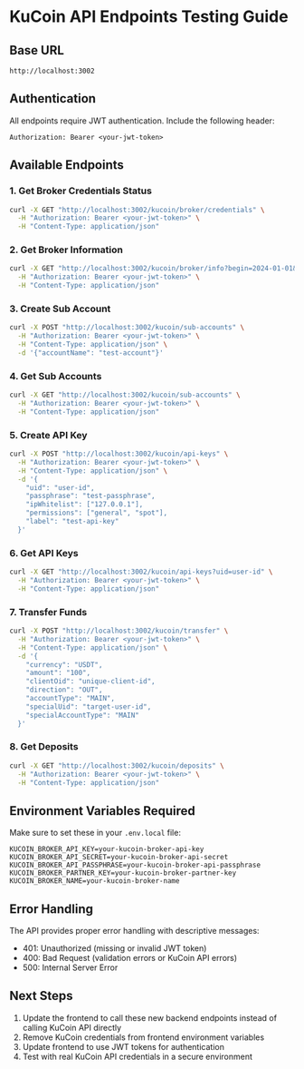# KuCoin API Endpoints Testing Guide

## Base URL
```
http://localhost:3002
```

## Authentication
All endpoints require JWT authentication. Include the following header:
```
Authorization: Bearer <your-jwt-token>
```

## Available Endpoints

### 1. Get Broker Credentials Status
```bash
curl -X GET "http://localhost:3002/kucoin/broker/credentials" \
  -H "Authorization: Bearer <your-jwt-token>" \
  -H "Content-Type: application/json"
```

### 2. Get Broker Information
```bash
curl -X GET "http://localhost:3002/kucoin/broker/info?begin=2024-01-01&end=2024-12-31&tradeType=1" \
  -H "Authorization: Bearer <your-jwt-token>" \
  -H "Content-Type: application/json"
```

### 3. Create Sub Account
```bash
curl -X POST "http://localhost:3002/kucoin/sub-accounts" \
  -H "Authorization: Bearer <your-jwt-token>" \
  -H "Content-Type: application/json" \
  -d '{"accountName": "test-account"}'
```

### 4. Get Sub Accounts
```bash
curl -X GET "http://localhost:3002/kucoin/sub-accounts" \
  -H "Authorization: Bearer <your-jwt-token>" \
  -H "Content-Type: application/json"
```

### 5. Create API Key
```bash
curl -X POST "http://localhost:3002/kucoin/api-keys" \
  -H "Authorization: Bearer <your-jwt-token>" \
  -H "Content-Type: application/json" \
  -d '{
    "uid": "user-id",
    "passphrase": "test-passphrase",
    "ipWhitelist": ["127.0.0.1"],
    "permissions": ["general", "spot"],
    "label": "test-api-key"
  }'
```

### 6. Get API Keys
```bash
curl -X GET "http://localhost:3002/kucoin/api-keys?uid=user-id" \
  -H "Authorization: Bearer <your-jwt-token>" \
  -H "Content-Type: application/json"
```

### 7. Transfer Funds
```bash
curl -X POST "http://localhost:3002/kucoin/transfer" \
  -H "Authorization: Bearer <your-jwt-token>" \
  -H "Content-Type: application/json" \
  -d '{
    "currency": "USDT",
    "amount": "100",
    "clientOid": "unique-client-id",
    "direction": "OUT",
    "accountType": "MAIN",
    "specialUid": "target-user-id",
    "specialAccountType": "MAIN"
  }'
```

### 8. Get Deposits
```bash
curl -X GET "http://localhost:3002/kucoin/deposits" \
  -H "Authorization: Bearer <your-jwt-token>" \
  -H "Content-Type: application/json"
```

## Environment Variables Required

Make sure to set these in your `.env.local` file:

```env
KUCOIN_BROKER_API_KEY=your-kucoin-broker-api-key
KUCOIN_BROKER_API_SECRET=your-kucoin-broker-api-secret
KUCOIN_BROKER_API_PASSPHRASE=your-kucoin-broker-api-passphrase
KUCOIN_BROKER_PARTNER_KEY=your-kucoin-broker-partner-key
KUCOIN_BROKER_NAME=your-kucoin-broker-name
```

## Error Handling

The API provides proper error handling with descriptive messages:
- 401: Unauthorized (missing or invalid JWT token)
- 400: Bad Request (validation errors or KuCoin API errors)
- 500: Internal Server Error

## Next Steps

1. Update the frontend to call these new backend endpoints instead of calling KuCoin API directly
2. Remove KuCoin credentials from frontend environment variables
3. Update frontend to use JWT tokens for authentication
4. Test with real KuCoin API credentials in a secure environment